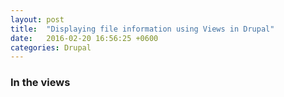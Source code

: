 ```yaml
---
layout: post
title:  "Displaying file information using Views in Drupal"
date:   2016-02-20 16:56:25 +0600
categories: Drupal
---
```


<h3>In the views</h3>
